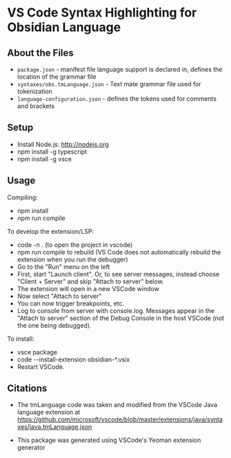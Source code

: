 # VS Code Syntax Highlighting for Obsidian Language

## About the Files

* `package.json` - manifest file language support is declared in, defines the location of the grammar file
* `syntaxes/obs.tmLanguage.json` - Text mate grammar file used for tokenization
* `language-configuration.json` - defines the tokens used for comments and brackets

## Setup
* Install Node.js: http://nodejs.org
* npm install -g typescript
* npm install -g vsce

## Usage

Compiling: 
* npm install 
* npm run compile

To develop the extension/LSP:
* code -n . (to open the project in vscode)
* npm run compile to rebuild (VS Code does not automatically rebuild the extension when you run the debugger)
* Go to the "Run" menu on the left 
* First, start "Launch client". Or, to see server messages, instead choose "Client + Server" and skip "Attach to server" below.
* The extension will open in a new VSCode window
* Now select "Attach to server"
* You can now trigger breakpoints, etc. 
* Log to console from server with console.log. Messages appear in the "Attach to server" section of the Debug Console in the host VSCode (not the one being debugged).

To install:
* vsce package
* code --install-extension obsidian-\*.vsix 
* Restart VSCode.

## Citations

* The tmLanguage code was taken and modified from the VSCode Java language extension at https://github.com/microsoft/vscode/blob/master/extensions/java/syntaxes/java.tmLanguage.json

* This package was generated using VSCode's Yeoman extension generator
